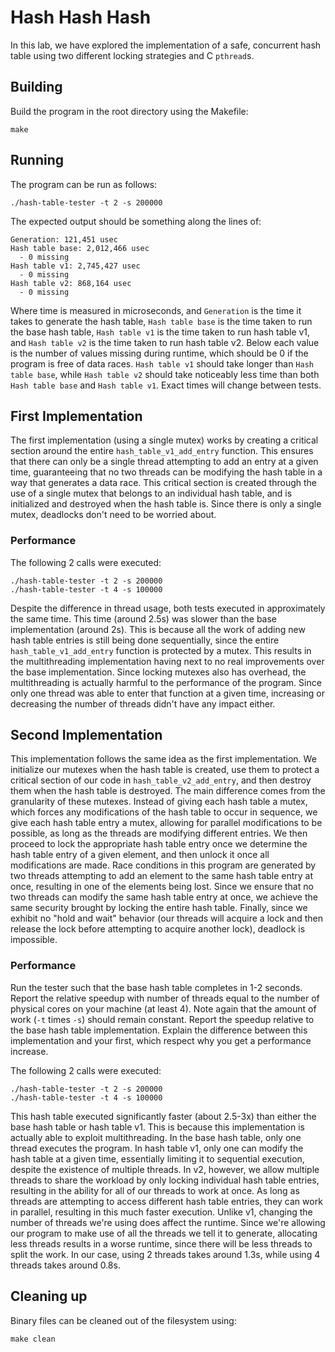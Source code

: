 # Hash Hash Hash

In this lab, we have explored the implementation of a safe, concurrent hash table using two different locking strategies and C `pthread`s.

## Building

Build the program in the root directory using the Makefile:

```
make
```

## Running

The program can be run as follows:

```
./hash-table-tester -t 2 -s 200000
```

The expected output should be something along the lines of:

```
Generation: 121,451 usec
Hash table base: 2,012,466 usec
  - 0 missing
Hash table v1: 2,745,427 usec
  - 0 missing
Hash table v2: 868,164 usec
  - 0 missing
```

Where time is measured in microseconds, and `Generation` is the time it takes to generate the hash table, `Hash table base` is the time taken to run the base hash table, `Hash table v1` is the time taken to run hash table v1, and `Hash table v2` is the time taken to run hash table v2. Below each value is the number of values missing during runtime, which should be 0 if the program is free of data races. `Hash table v1` should take longer than `Hash table base`, while `Hash table v2` should take noticeably less time than both `Hash table base` and `Hash table v1`. Exact times will change between tests.

## First Implementation

The first implementation (using a single mutex) works by creating a critical section around the entire `hash_table_v1_add_entry` function. This ensures that there can only be a single thread attempting to add an entry at a given time, guaranteeing that no two threads can be modifying the hash table in a way that generates a data race. This critical section is created through the use of a single mutex that belongs to an individual hash table, and is initialized and destroyed when the hash table is. Since there is only a single mutex, deadlocks don't need to be worried about.

### Performance

The following 2 calls were executed:

```
./hash-table-tester -t 2 -s 200000
./hash-table-tester -t 4 -s 100000
```

Despite the difference in thread usage, both tests executed in approximately the same time. This time (around 2.5s) was slower than the base implementation (around 2s). This is because all the work of adding new hash table entries is still being done sequentially, since the entire `hash_table_v1_add_entry` function is protected by a mutex. This results in the multithreading implementation having next to no real improvements over the base implementation. Since locking mutexes also has overhead, the multithreading is actually harmful to the performance of the program. Since only one thread was able to enter that function at a given time, increasing or decreasing the number of threads didn't have any impact either.

## Second Implementation

This implementation follows the same idea as the first implementation. We initialize our mutexes when the hash table is created, use them to protect a critical section of our code in `hash_table_v2_add_entry`, and then destroy them when the hash table is destroyed. The main difference comes from the granularity of these mutexes. Instead of giving each hash table a mutex, which forces any modifications of the hash table to occur in sequence, we give each hash table entry a mutex, allowing for parallel modifications to be possible, as long as the threads are modifying different entries. We then proceed to lock the appropriate hash table entry once we determine the hash table entry of a given element, and then unlock it once all modifications are made. Race conditions in this program are generated by two threads attempting to add an element to the same hash table entry at once, resulting in one of the elements being lost. Since we ensure that no two threads can modify the same hash table entry at once, we achieve the same security brought by locking the entire hash table. Finally, since we exhibit no "hold and wait" behavior (our threads will acquire a lock and then release the lock before attempting to acquire another lock), deadlock is impossible.

### Performance

Run the tester such that the base hash table completes in 1-2 seconds. Report the relative speedup with number of threads equal to the number of physical cores on your machine (at least 4). Note again that the amount of work (`-t` times `-s`) should remain constant. Report the speedup relative to the base hash table implementation. Explain the difference between this implementation and your first, which respect why you get a performance increase.

The following 2 calls were executed:

```
./hash-table-tester -t 2 -s 200000
./hash-table-tester -t 4 -s 100000
```

This hash table executed significantly faster (about 2.5-3x) than either the base hash table or hash table v1. This is because this implementation is actually able to exploit multithreading. In the base hash table, only one thread executes the program. In hash table v1, only one can modify the hash table at a given time, essentially limiting it to sequential execution, despite the existence of multiple threads. In v2, however, we allow multiple threads to share the workload by only locking individual hash table entries, resulting in the ability for all of our threads to work at once. As long as threads are attempting to access different hash table entries, they can work in parallel, resulting in this much faster execution. Unlike v1, changing the number of threads we're using does affect the runtime. Since we're allowing our program to make use of all the threads we tell it to generate, allocating less threads results in a worse runtime, since there will be less threads to split the work. In our case, using 2 threads takes around 1.3s, while using 4 threads takes around 0.8s.

## Cleaning up

Binary files can be cleaned out of the filesystem using:

```
make clean
```
